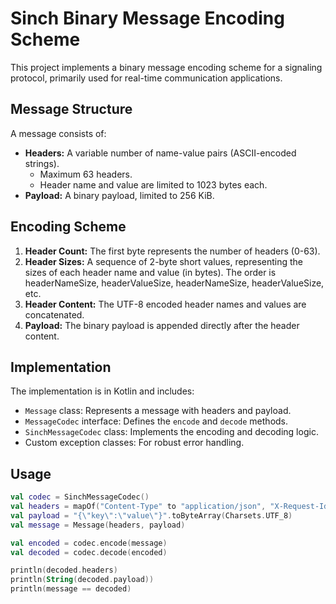 # Sinch Binary Message Encoding Scheme

This project implements a binary message encoding scheme for a signaling protocol, primarily used for real-time communication applications.

## Message Structure

A message consists of:

* **Headers:** A variable number of name-value pairs (ASCII-encoded strings).
    * Maximum 63 headers.
    * Header name and value are limited to 1023 bytes each.
* **Payload:** A binary payload, limited to 256 KiB.

## Encoding Scheme

1.  **Header Count:** The first byte represents the number of headers (0-63).
2.  **Header Sizes:** A sequence of 2-byte short values, representing the sizes of each header name and value (in bytes). The order is headerNameSize, headerValueSize, headerNameSize, headerValueSize, etc.
3.  **Header Content:** The UTF-8 encoded header names and values are concatenated.
4.  **Payload:** The binary payload is appended directly after the header content.

## Implementation

The implementation is in Kotlin and includes:

* `Message` class: Represents a message with headers and payload.
* `MessageCodec` interface: Defines the `encode` and `decode` methods.
* `SinchMessageCodec` class: Implements the encoding and decoding logic.
* Custom exception classes: For robust error handling.

## Usage

```kotlin
val codec = SinchMessageCodec()
val headers = mapOf("Content-Type" to "application/json", "X-Request-Id" to "12345")
val payload = "{\"key\":\"value\"}".toByteArray(Charsets.UTF_8)
val message = Message(headers, payload)

val encoded = codec.encode(message)
val decoded = codec.decode(encoded)

println(decoded.headers)
println(String(decoded.payload))
println(message == decoded)